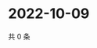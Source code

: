 # 2022-10-09

共 0 条

<!-- BEGIN WEIBO -->
<!-- 最后更新时间 Sun Oct 09 2022 01:25:16 GMT+0800 (China Standard Time) -->

<!-- END WEIBO -->
